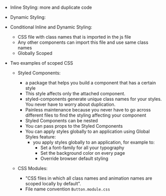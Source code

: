 - Inline Styling: more and duplicate code
- Dynamic Styling: 
- Conditional Inline and Dynamic Styling:
    - CSS file with class names that is imported in the js file
    - Any other components can import this file and use same class names
    - Globally Scoped 
    
- Two examples of scoped CSS 
    - Styled Components: 
      - a package that helps you build a component that has a certain style 
      - This style affects only the attached component.
      - styled-components generate unique class names for your styles. You never have to worry about duplication.
      - Painless maintenance because you never have to go across different files to find the styling affecting your component
      - Styled Components can be nested
      - You can pass props to the Styled Components
      - You can apply styles globally to an application using Global Styles feature:
          - you apply styles globally to an application, for example to:
              - Set a font-family for all your typography
              - Set the background color on every page
              - Override browser default styling

    - CSS Modules: 
      - "CSS files in which all class names and animation names are scoped locally by default".
      - File name convention `Button.module.css`
